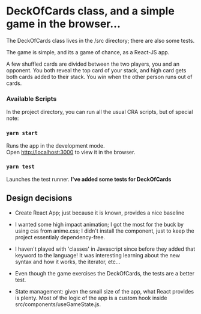 # DeckOfCards class, and a simple game in the browser...

The DeckOfCards class lives in the /src directory; there are also some tests.

The game is simple, and its a game of chance, as a React-JS app.

A few shuffled cards are divided between the two players, you and an opponent.  You both reveal the top card of your stack, and high card gets both cards added to their stack.  You win when the other person runs out of cards.



### Available Scripts

In the project directory, you can run all the usual CRA scripts, but of special note:

### `yarn start`

Runs the app in the development mode.\
Open [http://localhost:3000](http://localhost:3000) to view it in the browser.


### `yarn test`

Launches the test runner.  **I've added some tests for DeckOfCards**


## Design decisions

* Create React App; just because it is known, provides a nice baseline

* I wanted some high impact animation; I got the most for the buck by using css from anime.css; I didn't install the component, just to keep the project essentialy dependency-free.

* I haven't played with 'classes' in Javascript since before they added that keyword to the language! It was interesting learning about the new syntax and how it works, the iterator, etc... 

* Even though the game exercises the DeckOfCards, the tests are a better test.

* State management: given the small size of the app, what React provides is plenty. Most of the logic of the app is a custom hook inside src/components/useGameState.js.

